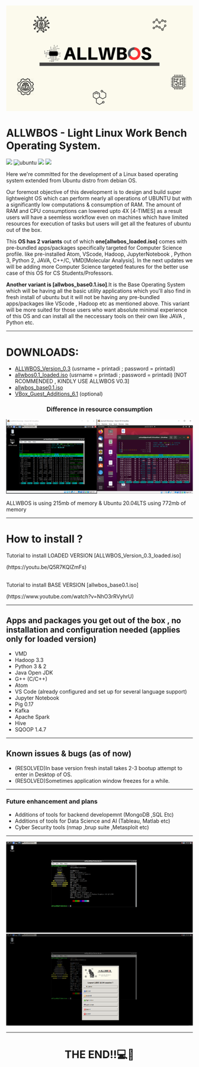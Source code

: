 <img src ="./Snapshots/6-min.png"/>
<h1>ALLWBOS - Light Linux Work Bench Operating System.</h1>
<p><img src="https://img.shields.io/badge/ALLWBOS_LINUX-blue"/>
<img src="https://img.shields.io/badge/ubuntu-f7873b.svg?style=for-the-badge&logo=ubuntu&labelColor=ffffff&logoColor=f7873b" alt="ubuntu"> <img src = "https://img.shields.io/badge/Linux-FCC624?style=for-the-badge&logo=linux&logoColor=black"/> <img src="https://img.shields.io/badge/Debian-D70A53?style=for-the-badge&logo=debian&logoColor=white"/></p>
<p>Here we're committed for the development of a Linux based operating system extended from Ubuntu distro from debian OS.</p>
<p>Our foremost objective of this development is to design and build super lightweight OS which can perform nearly all operations of UBUNTU but with a significantly low computations & consumption of RAM. The amount of RAM and CPU consumptions can lowered upto 4X [4-TIMES] as a result users will have a seemless workflow even on machines which have limited resources for execution of tasks but users will get all the features of ubuntu out of the box.</p>
<p>This <b>OS has 2 variants</b> out of which <b>one[allwbos_loaded.iso]</b> comes with pre-bundled apps/packages specifically targeted for Computer Science profile. like pre-installed Atom, VScode, Hadoop, JupyterNotebook , Python 3, Python 2, JAVA, C++/C, VMD[Molecular Analysis]. In the next updates we will be adding more Computer Science targeted features for the better use case of this OS for CS Students/Professors.</p>
<p><b>Another variant is [allwbos_base0.1.iso]</b>.It is the Base Operating System which will be having all the basic utility applications which you'll also find in fresh install of ubuntu but it will not be having any pre-bundled apps/packages like VScode , Hadoop etc as mentioned above. This variant will be more suited for those users who want absolute minimal experience of this OS and can install all the neccessary tools on their own like JAVA , Python etc.</p>
<hr>

<H1>DOWNLOADS:</H1>
<ul>
<li><a href="https://drive.google.com/file/d/1tBQE1f_Io2sM7t31JiKNVMcHugthu-zP/view?usp=drivesdk">ALLWBOS_Version_0.3</a> (usrname = printadi ; password = printadi) </li>
<li><a href="https://drive.google.com/file/d/1dbk71AdUDY59BdkdJVbGXUO-D-06qfdp/view?usp=drive_link">allwbos0.1_loaded.iso</a> (usrname = printadi ; password = printadi) [NOT RCOMMENDED , KINDLY USE ALLWBOS V0.3]</li>
<li><a href="https://drive.google.com/file/d/1s2Kuk9KQPJgXiRS1lKJpvdDQZgT5dljk/view?usp=drive_link">allwbos_base0.1.iso</a></li>
<li><a href="https://drive.google.com/file/d/1MjHciw0x9TAL11zBAFUvT8OWqenLSbEL/view?usp=drive_link">VBox_Guest_Additions_6.1</a> (optional)</li>
</ul>
<h3 align="center">Difference in resource consumption</h3>
<img src ="./Snapshots/AllwbosVsUbuntu.PNG"/>
<p>ALLWBOS is using 215mb of memory & Ubuntu 20.04LTS using 772mb of memory</p>
<hr>
<h1>How to install ?</h1>
<p>Tutorial to install LOADED VERSION [ALLWBOS_Version_0.3_loaded.iso]</p>
(https://youtu.be/Q5R7KQIZmFs)
<br>
<br>
<p>Tutorial to install BASE VERSION [allwbos_base0.1.iso]</p>
(https://www.youtube.com/watch?v=NhO3rRVyhrU)
<hr>
<h2>Apps and packages you get out of the box , no installation and configuration needed (applies only for loaded version)</h2>
<ul>
  <li>VMD</li>
  <li>Hadoop 3.3</li>
  <li>Python 3 & 2</li>
  <li>Java Open JDK</li>
  <li>G++ (C/C++)</li>
  <li>Atom</li>
  <li>VS Code (already configured and set up for several language support)</li>
  <li>Jupyter Notebook</li>
  <li>Pig 0.17</li>
  <li>Kafka</li>
  <li>Apache Spark</li>
  <li>Hive</li>
  <li>SQOOP 1.4.7</li>
</ul>
<hr>
<h2>Known issues & bugs (as of now)</h2>
<ul>
  <li>(RESOLVED)In base version fresh install takes 2-3 bootup attempt to enter in Desktop of OS.</li>
  <li>(RESOLVED)Sometimes application window freezes for a while.</li>
</ul>
<hr>
<h3>Future enhancement and plans</h3>
<ul>
  <li>Additions of tools for backend developemnt (MongoDB ,SQL Etc)</li>
  <li>Additions of tools for Data Science and AI (Tableau, Matlab etc)</li>
  <li>Cyber Security tools (nmap ,brup suite ,Metasploit etc)</li>
</ul>
<hr>
<p>
<img src="./Snapshots/neofetch.PNG"/>
<img src="./Snapshots/shut.PNG">
</p>
<hr>
<H1 align="center">THE END!!💻📀</H1>
